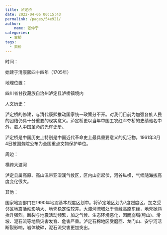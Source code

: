 ```yaml
---
title: 泸定桥
date: 2022-04-05 00:15:43
permalink: /pages/54e921/
author:
    name: 张仲宁
categories:
  - 古桥
tags:
  - 索桥 
---
```

时间：

始建于清康熙四十四年（1705年）

地理位置：

四川省甘孜藏族自治州泸定县泸桥镇境内

人文历史：

泸定桥的修建，与清代康熙推动国家统一政策分不开。对我们目前为加强各族人民的团结仍具十分重要的现实意义。泸定桥更以当年中国工农红军夺桥的史绩驰名中外，载人中国革命的光辉史册。

泸定桥是中国历史上特别是中国近代革命史上最具重要意义的见证物。1961年3月4日被国务院公布为全国重点文物保护单位。

周边：

横跨大渡河

泸定县属高原、高山温带亚湿润气候区，区内山峦起伏，河谷纵横，气候随海拔高度变化很大。

其他：

国家地震部门在1990年地震基本烈度区划中。将泸定地区划为7度烈度区，加之受邻区地震活动影响大、地壳稳定性较差。大渡河流域处于青藏高原东缘，地壳掀斜抬升强烈。断裂与地震活动频繁，加之气候、生态环境恶化，因而崩塌(垮山)、滑坡、泥石流等地质灾害发育、危害严重。泸定石棉地区受磨西、龙门山、安宁河活断裂影响，岩体破碎，泥石流灾害更加突出。
